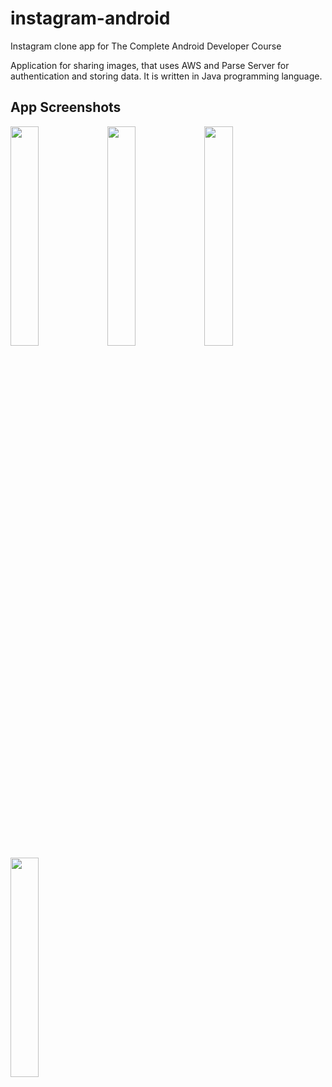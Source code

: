 # instagram-android
Instagram clone app for The Complete Android Developer Course

Application for sharing images, that uses AWS and Parse Server for authentication and storing data.
It is written in Java programming language.


## App Screenshots

<img src="https://user-images.githubusercontent.com/33599053/82436566-516b9b80-9a96-11ea-90ec-e00c2f036352.png" width=30% height=30%> 

<img src="https://user-images.githubusercontent.com/33599053/82436573-53cdf580-9a96-11ea-9bfd-02e0626d6838.png" width=30% height=30%> 

<img src="https://user-images.githubusercontent.com/33599053/82436926-da82d280-9a96-11ea-9b28-68b0f3e4361f.png" width=30% height=30%> 

<img src="https://user-images.githubusercontent.com/33599053/82436814-b4f5c900-9a96-11ea-8f20-8dec7f2c3f63.png" width=30% height=30%> 
